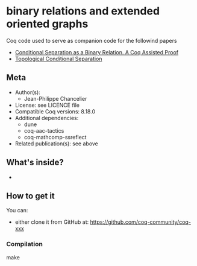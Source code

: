 # binary relations and extended oriented graphs

Coq code used to serve as companion code for the followind papers
- [Conditional Separation as a Binary Relation. A Coq Assisted Proof](https://hal.science/hal-03315809v2)
- [Topological Conditional Separation](https://hal.science/hal-03315811)

## Meta

- Author(s):
  - Jean-Philippe Chancelier
- License: see LICENCE file
- Compatible Coq versions: 8.18.0
- Additional dependencies:
  - dune
  - coq-aac-tactics
  - coq-mathcomp-ssreflect
- Related publication(s): see above

## What's inside?

- 

## How to get it

You can:
- either clone it from GitHub at: https://github.com/coq-community/coq-xxx

### Compilation

 make


    


